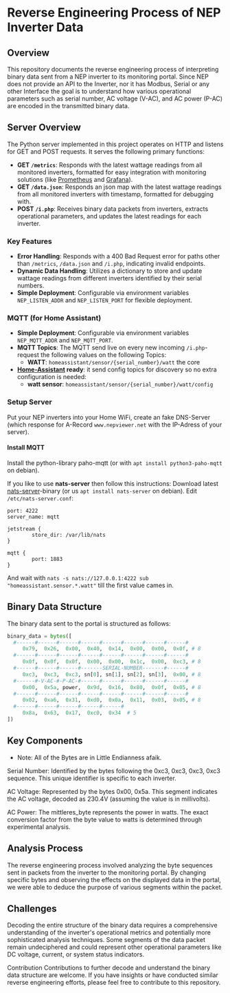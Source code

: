 # Reverse Engineering Process of NEP Inverter Data

## Overview

This repository documents the reverse engineering process of interpreting binary data sent from a NEP inverter to its monitoring portal. Since NEP does not provide an API to the Inverter, nor it has Modbus, Serial or any other Interface the goal is to understand how various operational parameters such as serial number, AC voltage (V-AC), and AC power (P-AC) are encoded in the transmitted binary data.

## Server Overview

The Python server implemented in this project operates on HTTP and listens for GET and POST requests. It serves the following primary functions:

- **GET `/metrics`**: Responds with the latest wattage readings from all monitored inverters, formatted for easy integration with monitoring solutions (like [Prometheus](https://prometheus.io/) and [Grafana](https://grafana.com/grafana/)).
- **GET `/data.json`**: Responds an json map with the latest wattage readings from all monitored inverters with timestamp, formatted for debugging with.
- **POST `/i.php`**: Receives binary data packets from inverters, extracts operational parameters, and updates the latest readings for each inverter.

### Key Features

- **Error Handling**: Responds with a 400 Bad Request error for paths other than `/metrics`, `/data.json` and `/i.php`, indicating invalid endpoints.
- **Dynamic Data Handling**: Utilizes a dictionary to store and update wattage readings from different inverters identified by their serial numbers.
- **Simple Deployment**: Configurable via environment variables `NEP_LISTEN_ADDR` and `NEP_LISTEN_PORT` for flexible deployment.

### MQTT (for Home Assistant)
- **Simple Deployment**: Configurable via environment variables `NEP_MQTT_ADDR` and `NEP_MQTT_PORT`.
- **MQTT Topics**: The MQTT send live on every new incoming `/i.php`-request the following values on the following Topics:
  - **WATT**: `homeassistant/sensor/{serial_number}/watt` the core
- **[Home-Assistant](https://www.home-assistant.io/integrations/mqtt) ready**: it send config topics for discovery so no extra configuration is needed:
  - **watt sensor**: `homeassistant/sensor/{serial_number}/watt/config`

### Setup Server

Put your NEP inverters into your Home WiFi, create an fake DNS-Server (which response for A-Record `www.nepviewer.net` with the IP-Adress of your server).

#### Install MQTT
Install the python-library paho-mqtt (or with `apt install python3-paho-mqtt` on debian).

If you like to use **nats-server** then follow this instructions:
Download latest [nats-server](https://nats.io/download/)-binary (or us `apt install nats-server` on debian).
Edit `/etc/nats-server.conf`:
```
port: 4222
server_name: mqtt

jetstream {
        store_dir: /var/lib/nats
}

mqtt {
        port: 1883
}
```

And wait with `nats -s nats://127.0.0.1:4222 sub "homeassistant.sensor.*.watt"` till the first value cames in.

## Binary Data Structure

The binary data sent to the portal is structured as follows:

```python
binary_data = bytes([
  #------#------#------#------#------#------#------#------#
     0x79,  0x26,  0x00,  0x40,  0x14,  0x00,  0x00,  0x0f, # 8
  #------#------#------#------#------#------#------#------#
     0x0f,  0x0f,  0x0f,  0x00,  0x00,  0x1c,  0x00,  0xc3, # 8
  #------#------#------#-------SERIAL-NUMBER-------#------#
     0xc3,  0xc3,  0xc3, sn[0], sn[1], sn[2], sn[3],  0x00, # 8
  #------#-V-AC-#-P-AC-#------#------#------#------#------#
     0x00,  0x5a, power,  0x9d,  0x16,  0x80,  0x0f,  0x05, # 8
  #------#------#------#------#------#------#------#------#
     0x02,  0xa6,  0x31,  0xd0,  0x0a,  0x11,  0x03,  0x05, # 8
  #------#------#------#------#------#
     0x8a,  0x63,  0x17,  0xc0,  0x34  # 5
])
```

## Key Components
- Note: All of the Bytes are in Little Endianness afaik.

Serial Number: Identified by the bytes following the 0xc3, 0xc3, 0xc3, 0xc3 sequence. This unique identifier is specific to each inverter.

AC Voltage: Represented by the bytes 0x00, 0x5a. This segment indicates the AC voltage, decoded as 230.4V (assuming the value is in millivolts).

AC Power: The mittleres_byte represents the power in watts. The exact conversion factor from the byte value to watts is determined through experimental analysis.

## Analysis Process
The reverse engineering process involved analyzing the byte sequences sent in packets from the inverter to the monitoring portal. By changing specific bytes and observing the effects on the displayed data in the portal, we were able to deduce the purpose of various segments within the packet.

## Challenges
Decoding the entire structure of the binary data requires a comprehensive understanding of the inverter's operational metrics and potentially more sophisticated analysis techniques. Some segments of the data packet remain undeciphered and could represent other operational parameters like DC voltage, current, or system status indicators.

Contribution
Contributions to further decode and understand the binary data structure are welcome. If you have insights or have conducted similar reverse engineering efforts, please feel free to contribute to this repository.


